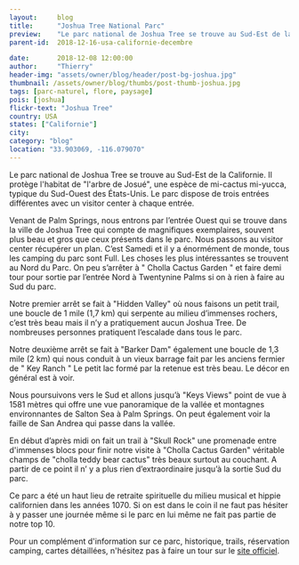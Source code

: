 ```yaml
---
layout:     blog
title:      "Joshua Tree National Parc"
preview:    "Le parc national de Joshua Tree se trouve au Sud-Est de la Californie. Il protège l'habitat de "l'arbre de Josué", une espèce de... "
parent-id:  2018-12-16-usa-californie-decembre

date:       2018-12-08 12:00:00
author:     "Thierry"
header-img: "assets/owner/blog/header/post-bg-joshua.jpg"
thumbnail: /assets/owner/blog/thumbs/post-thumb-joshua.jpg
tags: [parc-naturel, flore, paysage]
pois: [joshua]
flickr-text: "Joshua Tree"
country: USA 
states: ["Californie"]
city: 
category: "blog"
location: "33.903069, -116.079070"
---
```


Le parc national de Joshua Tree se trouve au Sud-Est de la Californie. Il protège l'habitat de "l'arbre de Josué", une espèce de mi-cactus mi-yucca, typique du Sud-Ouest des États-Unis. Le parc dispose de trois entrées différentes avec un visitor center à chaque entrée.

Venant de Palm Springs, nous entrons par l’entrée Ouest qui se trouve dans la ville de Joshua Tree qui compte de magnifiques exemplaires, souvent plus beau et gros que ceux présents dans le parc. Nous passons au visitor center récupérer un plan. C’est Samedi et il y a énormément de monde, tous les camping du parc sont Full. Les choses les plus intéressantes se trouvent au Nord du Parc. On peu s’arrêter à " Cholla Cactus Garden " et faire demi tour pour sortie par l’entrée Nord à Twentynine Palms si on à rien à faire au Sud du parc.

Notre premier arrêt se fait à "Hidden Valley" où nous faisons un petit trail, une boucle de 1 mile (1,7 km) qui serpente au milieu d’immenses rochers, c’est très beau mais il n’y a pratiquement aucun Joshua Tree. De nombreuses personnes pratiquent l’escalade dans tous le parc.

Notre deuxième arrêt se fait à "Barker Dam" également une boucle de 1,3 mile (2 km) qui nous conduit à un vieux barrage fait par les anciens fermier de " Key Ranch " Le petit lac formé par la retenue est très beau. Le décor en général est à voir.


Nous poursuivons vers le Sud et allons jusqu’à "Keys Views" point de vue à 1581 mètres qui offre une vue panoramique de la vallée et montagnes environnantes de Salton Sea à Palm Springs. On peut également voir la faille de San Andrea qui passe dans la vallée.

En début d’après midi on fait un trail à "Skull Rock" une promenade entre d'immenses blocs pour finir notre visite à "Cholla Cactus Garden" véritable champs de "cholla teddy bear cactus" très beaux surtout au couchant. A partir de ce point il n’ y a plus rien d’extraordinaire jusqu’à la sortie Sud du parc.

Ce parc a été un haut lieu de retraite spirituelle du milieu musical et hippie californien dans les années 1070. Si on est dans le coin il ne faut pas hésiter à y passer une journée même si le parc en lui même ne fait pas partie de notre top 10.

Pour un complément d'information sur ce parc, historique, trails, réservation camping, cartes détaillées, n'hésitez pas à faire un tour sur le [site officiel](http://www.nps.gov/jotr/index.htm).
